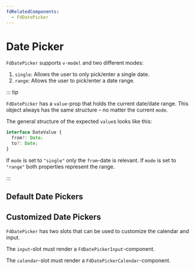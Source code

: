 ```yaml
---
fdRelatedComponents:
  - FdDatePicker
---
```


# Date Picker

`FdDatePicker` supports `v-model` and two different modes:

1. `single`: Allows the user to only pick/enter a single date.
2. `range`: Allows the user to pick/enter a date range.

::: tip

`FdDatePicker` has a `value`-prop that holds the current date/date range. This object always has the same structure – no matter the current `mode`.

The general structure of the expected `value`s looks like this:

```typescript
interface DateValue {
  from?: Date;
  to?: Date;
}
```

If `mode` is set to `"single"` only the `from`-date is relevant.
If `mode` is set to `"range"` both properties represent the range.

:::

## Default Date Pickers

<d-example name="date-picker-default">
</d-example>

## Customized Date Pickers

`FdDatePicker` has two slots that can be used to customize the calendar and input.

The `input`-slot must render a `FdDatePickerInput`-component.

The `calendar`-slot must render a `FdDatePickerCalendar`-component.

<d-example name="date-picker-custom">
</d-example>
